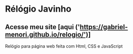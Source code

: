 # Rélógio Javinho
## Acesse meu site [aqui ('https://gabriel-menori.github.io/relogio/')]
Relógio para página web feita com Html, CSS e JavaScript
